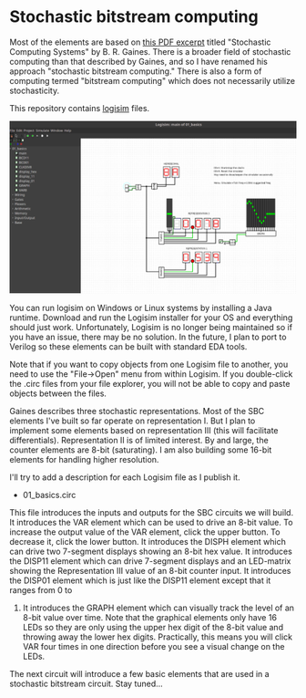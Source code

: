 # Stochastic bitstream computing

Most of the elements are based on [this PDF excerpt](http://pages.cpsc.ucalgary.ca/~gaines/reports/COMP/SCS69/SCS69.pdf)
titled "Stochastic Computing Systems" by B. R. Gaines. There is a broader field
of stochastic computing than that described by Gaines, and so I have renamed
his approach "stochastic bitstream computing." There is also a form of computing
termed "bitstream computing" which does not necessarily utilize stochasticity.

This repository contains [logisim](http://www.cburch.com/logisim/) files.

![Logisim](img/logisim_screenshot.png)

You can run logisim on Windows or Linux systems by installing a Java runtime.
Download and run the Logisim installer for your OS and everything should just
work. Unfortunately, Logisim is no longer being maintained so if you have an
issue, there may be no solution. In the future, I plan to port to Verilog so
these elements can be built with standard EDA tools.

Note that if you want to copy objects from one Logisim file to another, you
need to use the "File->Open" menu from within Logisim. If you double-click the
.circ files from your file explorer, you will not be able to copy and paste
objects between the files.

Gaines describes three stochastic representations. Most of the SBC elements
I've built so far operate on representation I. But I plan to implement some
elements based on representation III (this will facilitate differentials).
Representation II is of limited interest. By and large, the counter elements
are 8-bit (saturating). I am also building some 16-bit elements for handling
higher resolution.

I'll try to add a description for each Logisim file as I publish it.

* 01_basics.circ

This file introduces the inputs and outputs for the SBC circuits we will build.
It introduces the VAR element which can be used to drive an 8-bit value. To
increase the output value of the VAR element, click the upper button. To
decrease it, click the lower button. It introduces the DISPH element which can
drive two 7-segment displays showing an 8-bit hex value. It introduces the
DISP11 element which can drive 7-segment displays and an LED-matrix showing the
Representation III value of an 8-bit counter input. It introduces the DISP01
element which is just like the DISP11 element except that it ranges from 0 to
1. It introduces the GRAPH element which can visually track the level of an
8-bit value over time. Note that the graphical elements only have 16 LEDs so
they are only using the upper hex digit of the 8-bit value and throwing away
the lower hex digits. Practically, this means you will click VAR four times in
one direction before you see a visual change on the LEDs.

The next circuit will introduce a few basic elements that are used in a
stochastic bitstream circuit. Stay tuned...



